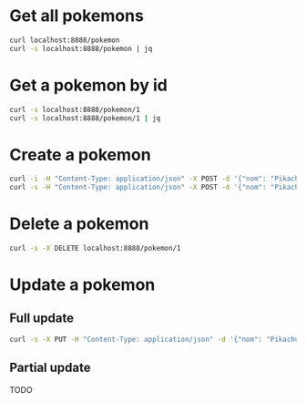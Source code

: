 # Get all pokemons

```bash
curl localhost:8888/pokemon
curl -s localhost:8888/pokemon | jq
```

# Get a pokemon by id

```bash
curl -s localhost:8888/pokemon/1
curl -s localhost:8888/pokemon/1 | jq
```

# Create a pokemon 

```bash
curl -i -H "Content-Type: application/json" -X POST -d '{"nom": "Pikachu", "type": "elec"}' localhost:8888/pokemon
curl -s -H "Content-Type: application/json" -X POST -d '{"nom": "Pikachu", "type": "elec"}' localhost:8888/pokemon | jq
```

# Delete a pokemon

```bash
curl -s -X DELETE localhost:8888/pokemon/1
```

# Update a pokemon

## Full update 

```bash
curl -s -X PUT -H "Content-Type: application/json" -d '{"nom": "Pikachu", "type": "elec"}' localhost:8888/pokemon/6 | jq
```

## Partial update

TODO


